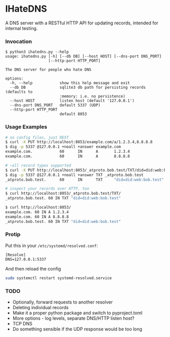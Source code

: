 # IHateDNS

A DNS server with a RESTful HTTP API for updating records, intended for internal testing.

### Invocation

```
$ python3 ihatedns.py --help
usage: ihatedns.py [-h] [--db DB] [--host HOST] [--dns-port DNS_PORT]
                   [--http-port HTTP_PORT]

The DNS server for people who hate DNS

options:
  -h, --help            show this help message and exit
  --db DB               sqlite3 db path for persisting records (defaults to
                        :memory: i.e. no persistence)
  --host HOST           listen host (default '127.0.0.1')
  --dns-port DNS_PORT   default 5337 (UDP)
  --http-port HTTP_PORT
                        default 8053
```

### Usage Examples

```sh
# no config files, just REST
$ curl -X PUT http://localhost:8053/example.com/a/1.2.3.4,8.8.8.8
$ dig -p 5337 @127.0.0.1 +noall +answer example.com
example.com.            60      IN      A       1.2.3.4
example.com.            60      IN      A       8.8.8.8

# ~all record types supported
$ curl -X PUT http://localhost:8053/_atproto.bob.test/TXT/did=did:web:bob.test
$ dig -p 5337 @127.0.0.1 +noall +answer TXT _atproto.bob.test
_atproto.bob.test.      60      IN      TXT     "did=did:web:bob.test"

# inspect your records over HTTP, too
$ curl http://localhost:8053/_atproto.bob.test/TXT/
_atproto.bob.test. 60 IN TXT "did=did:web:bob.test"

$ curl http://localhost:8053/
example.com. 60 IN A 1.2.3.4
example.com. 60 IN A 8.8.8.8
_atproto.bob.test. 60 IN TXT "did=did:web:bob.test"
```

### Protip

Put this in your `/etc/systemd/resolved.conf`:
```
[Resolve]
DNS=127.0.0.1:5337
```
And then reload the config
```sh
sudo systemctl restart systemd-resolved.service
```

### TODO

- Optionally, forward requests to another resolver
- Deleting individual records
- Make it a proper python package and switch to pyproject.toml
- More options - log levels, separate DNS/HTTP listen host?
- TCP DNS
- Do something sensible if the UDP response would be too long
